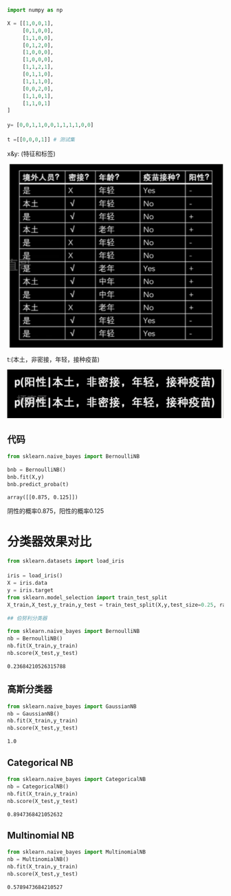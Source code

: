 ```python
import numpy as np
```


```python
X = [[1,0,0,1],
     [0,1,0,0],
     [1,1,0,0],
     [0,1,2,0],
     [1,0,0,0],
     [1,0,0,0],
     [1,1,2,1],
     [0,1,1,0],
     [1,1,1,0],
     [0,0,2,0],
     [1,1,0,1],
     [1,1,0,1]
]

y= [0,0,1,1,0,0,1,1,1,1,0,0]

t =[[0,0,0,1]] # 测试集
```



x&y: (特征和标签)

![](Images/20.png)

t:(本土，非密接，年轻，接种疫苗)

![](Images/21.png)



## 代码




```python
from sklearn.naive_bayes import BernoulliNB
```


```python
bnb = BernoulliNB()
bnb.fit(X,y)
bnb.predict_proba(t)
```




    array([[0.875, 0.125]])



阴性的概率0.875，阳性的概率0.125

# 分类器效果对比


```python
from sklearn.datasets import load_iris

iris = load_iris()
X = iris.data
y = iris.target
from sklearn.model_selection import train_test_split
X_train,X_test,y_train,y_test = train_test_split(X,y,test_size=0.25, random_state=0)
```


```python
## 伯努利分类器
```


```python
from sklearn.naive_bayes import BernoulliNB
nb = BernoulliNB()
nb.fit(X_train,y_train)
nb.score(X_test,y_test)
```




    0.23684210526315788



## 高斯分类器


```python
from sklearn.naive_bayes import GaussianNB
nb = GaussianNB()
nb.fit(X_train,y_train)
nb.score(X_test,y_test)
```




    1.0



## Categorical NB


```python
from sklearn.naive_bayes import CategoricalNB
nb = CategoricalNB()
nb.fit(X_train,y_train)
nb.score(X_test,y_test)
```




    0.8947368421052632



## Multinomial NB 


```python
from sklearn.naive_bayes import MultinomialNB
nb = MultinomialNB()
nb.fit(X_train,y_train)
nb.score(X_test,y_test)
```




    0.5789473684210527

